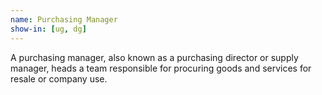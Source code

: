 ```yaml
---
name: Purchasing Manager
show-in: [ug, dg]
---
```


A purchasing manager, also known as a purchasing director or supply manager, heads a team responsible for procuring goods and services for resale or company use.

